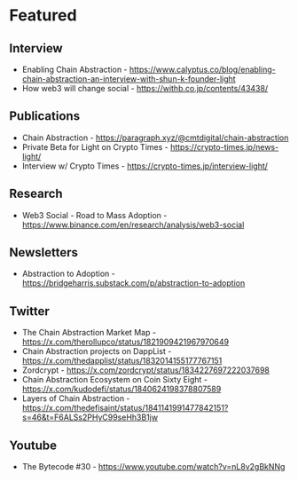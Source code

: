 # Featured

## Interview

- Enabling Chain Abstraction - https://www.calyptus.co/blog/enabling-chain-abstraction-an-interview-with-shun-k-founder-light
- How web3 will change social - https://withb.co.jp/contents/43438/

## Publications

- Chain Abstraction - https://paragraph.xyz/@cmtdigital/chain-abstraction
- Private Beta for Light on Crypto Times - https://crypto-times.jp/news-light/
- Interview w/ Crypto Times - https://crypto-times.jp/interview-light/

## Research

- Web3 Social - Road to Mass Adoption - https://www.binance.com/en/research/analysis/web3-social

## Newsletters

- Abstraction to Adoption - https://bridgeharris.substack.com/p/abstraction-to-adoption

## Twitter

- The Chain Abstraction Market Map - https://x.com/therollupco/status/1821909421967970649
- Chain Abstraction projects on DappList - https://x.com/thedapplist/status/1832014155177767151
- Zordcrypt - https://x.com/zordcrypt/status/1834227697222037698
- Chain Abstraction Ecosystem on Coin Sixty Eight - https://x.com/kudodefi/status/1840624198378807589
- Layers of Chain Abstraction - https://x.com/thedefisaint/status/1841141991477842151?s=46&t=F6ALSs2PHyC99seHh3B1jw

## Youtube

- The Bytecode #30 - https://www.youtube.com/watch?v=nL8v2gBkNNg
